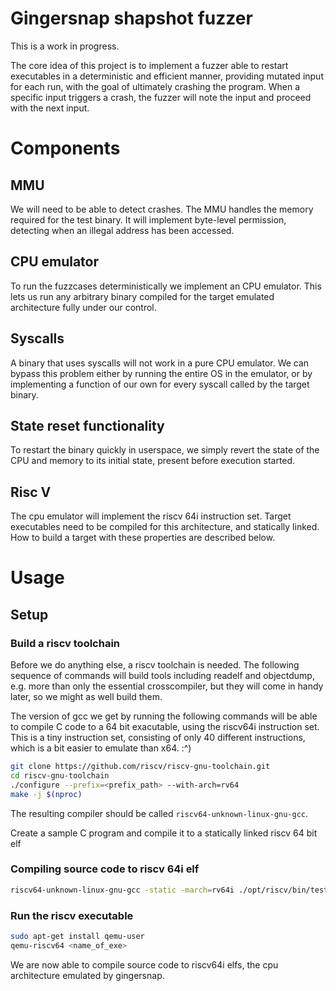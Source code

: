 Gingersnap shapshot fuzzer
==========================

This is a work in progress.

The core idea of this project is to implement a fuzzer able to restart
executables in a deterministic and efficient manner, providing mutated input for
each run, with the goal of ultimately crashing the program. When a specific
input triggers a crash, the fuzzer will note the input and proceed with the next
input.

# Components

## MMU
We will need to be able to detect crashes. The MMU
handles the memory required for the test binary. It
will implement byte-level permission, detecting when an
illegal address has been accessed.

## CPU emulator
To run the fuzzcases deterministically we implement
an CPU emulator. This lets us run any arbitrary binary
compiled for the target emulated architecture fully under
our control.

## Syscalls
A binary that uses syscalls will not work in a pure CPU emulator.
We can bypass this problem either by running the entire OS in the
emulator, or by implementing a function of our own for every
syscall called by the target binary.

## State reset functionality
To restart the binary quickly in userspace, we simply revert the state of the
CPU and memory to its initial state, present before execution started.

## Risc V
The cpu emulator will implement the riscv 64i instruction set. Target
executables need to be compiled for this architecture, and statically linked.
How to build a target with these properties are described below.

# Usage

## Setup

### Build a riscv toolchain
Before we do anything else, a riscv toolchain is needed. The following sequence
of commands will build tools including readelf and objectdump, e.g. more than
only the essential crosscompiler, but they will come in handy later, so we might
as well build them.

The version of gcc we get by running the following commands will be able to
compile C code to a 64 bit exacutable, using the riscv64i instruction set. This
is a tiny instruction set, consisting of only 40 different instructions, which
is a bit easier to emulate than x64. :^)

```bash
git clone https://github.com/riscv/riscv-gnu-toolchain.git
cd riscv-gnu-toolchain
./configure --prefix=<prefix_path> --with-arch=rv64
make -j $(nproc)
```

The resulting compiler should be called `riscv64-unknown-linux-gnu-gcc`.

Create a sample C program and compile it to a statically linked riscv 64
bit elf

### Compiling source code to riscv 64i elf

```bash
riscv64-unknown-linux-gnu-gcc -static -march=rv64i ./opt/riscv/bin/test.c -o <name_of_exe>
```

### Run the riscv executable
```bash
sudo apt-get install qemu-user
qemu-riscv64 <name_of_exe>
```

We are now able to compile source code to riscv64i elfs, the cpu architecture
emulated by gingersnap.



